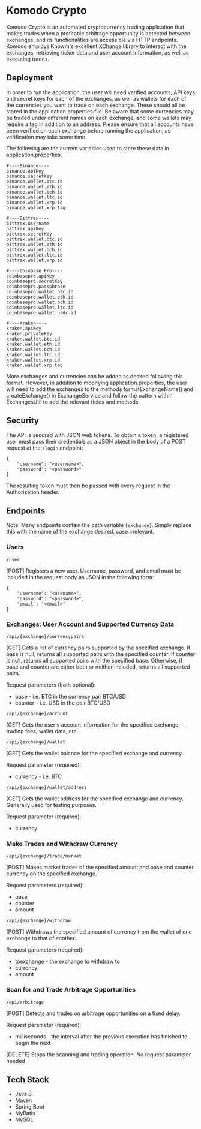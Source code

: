 # Komodo Crypto

Komodo Crypto is an automated cryptocurrency trading application that makes trades when a profitable arbitrage opportunity is detected between exchanges, and its functionalities are accessible via HTTP endpoints. Komodo employs Knowm's excellent [XChange](https://github.com/knowm/XChange) library to interact with the exchanges, retrieving ticker data and user account information, as well as executing trades.
  
## Deployment

In order to run the application, the user will need verified accounts, API keys and secret keys for each of the exchanges, as well as wallets for each of the currencies you want to trade on each exchange. These should all be stored in the application.properties file. Be aware that some currencies may be traded under different names on each exchange, and some wallets may require a tag in addition to an address. Please ensure that all accounts have been verified on each exchange before running the application, as verification may take some time.

The following are the current variables used to store these data in application.properties:

```
#----Binance----
binance.apiKey
binance.secretKey
binance.wallet.btc.id
binance.wallet.eth.id
binance.wallet.bch.id
binance.wallet.ltc.id
binance.wallet.xrp.id
binance.wallet.xrp.tag

#----Bittrex----
bittrex.username
bittrex.apiKey
bittrex.secretKey
bittrex.wallet.btc.id
bittrex.wallet.eth.id
bittrex.wallet.bch.id
bittrex.wallet.ltc.id
bittrex.wallet.xrp.id

#----Coinbase Pro----
coinbasepro.apiKey
coinbasepro.secretKey
coinbasepro.passphrase
coinbasepro.wallet.btc.id
coinbasepro.wallet.eth.id
coinbasepro.wallet.bch.id
coinbasepro.wallet.ltc.id
coinbasepro.wallet.usdc.id

#----Kraken----
kraken.apiKey
kraken.privateKey
kraken.wallet.btc.id
kraken.wallet.eth.id
kraken.wallet.bch.id
kraken.wallet.ltc.id
kraken.wallet.xrp.id
kraken.wallet.xrp.tag
```

More exchanges and currencies can be added as desired following this format. However, in addition to modifying application.properties, the user will need to add the exchanges to the methods formatExchangeName() and createExchange() in ExchangeService and follow the pattern within ExchangesUtil to add the relevant fields and methods.

## Security

The API is secured with JSON web tokens. To obtain a token, a registered user must pass their credentials as a JSON object in the body of a POST request at the `/login` endpoint:
```
{
	"username": "<username>",
	"password": "<password>"
}
```
The resulting token must then be passed with every request in the Authorization header.

## Endpoints

Note: Many endpoints contain the path variable `{exchange}`. Simply replace this with the name of the exchange desired, case irrelevant.

### Users

```
/user
```
[POST] Registers a new user. Username, password, and email must be included in the request body as JSON in the following form:
```
{
	"username": "<usename>",
	"password": "<password>",
	"email": "<email>"
}
```

### Exchanges: User Account and Supported Currency Data

```
/api/{exchange}/currencypairs
```
[GET] Gets a list of currency pairs supported by the specified exchange. If base is null, returns all supported pairs with the specified counter. If counter is null, returns all supported pairs with the specified base. Otherwise, if base and counter are either both or neither included, returns all supported pairs.

Request parameters (both optional):
* base - i.e. BTC in the currency pair BTC/USD
* counter - i.e. USD in the pair BTC/USD

```
/api/{exchange}/account
```
[GET] Gets the user's account information for the specified exchange -- trading fees, wallet data, etc.

```
/api/{exchange}/wallet
```
[GET] Gets the wallet balance for the specified exchange and currency.

Request parameter (required):
* currency - i.e. BTC

```
/api/{exchange}/wallet/address
```
[GET] Gets the wallet address for the specified exchange and currency. Generally used for testing purposes.

Request parameter (required):
* currency

### Make Trades and Withdraw Currency

```
/api/{exchange}/trade/market
```
[POST] Makes market trades of the specified amount and base and counter currency on the specified exchange.

Request parameters (required):
* base
* counter
* amount

```
/api/{exchange}/withdraw
```
[POST] Withdraws the specified amount of currency from the wallet of one exchange to that of another.

Request parameters (required):
* toexchange - the exchange to withdraw to
* currency
* amount

### Scan for and Trade Arbitrage Opportunities

```
/api/arbitrage
```
[POST] Detects and trades on arbitrage opportunities on a fixed delay.

Request parameter (required):
* milliseconds - the interval after the previous execution has finished to begin the next

[DELETE] Stops the scanning and trading operation. No request parameter needed

## Tech Stack
* Java 8
* Maven
* Spring Boot
* MyBatis
* MySQL

